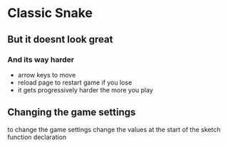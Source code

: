 # Classic Snake

## But it doesnt look great

### And its way harder

-   arrow keys to move
-   reload page to restart game if you lose
-   it gets progressively harder the more you play

## Changing the game settings

to change the game settings change the values at the start of the sketch function declaration
